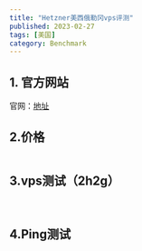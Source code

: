 ```yaml
---
title: "Hetzner美西俄勒冈vps评测"
published: 2023-02-27
tags: [美国]
category: Benchmark
---
```


## 1\. 官方网站

官网：[地址](https://www.aliyun.com/product/swas?spm=5176.19720258.J_3207526240.34.206376f4pSGfBE)

## 2.价格

<picture>
    <source srcset="https://s3.catcat.blog/images/2023/02/image-103.avif" type="image/avif">
    <source srcset="https://s3.catcat.blog/images/2023/02/image-103.webp" type="image/webp">
    <img src="https://s3.catcat.blog/images/2023/02/image-103.jpg" alt="" loading="lazy">
</picture>

## 3.vps测试（2h2g）

<picture>
    <source srcset="https://s3.catcat.blog/images/2023/02/image-108.avif" type="image/avif">
    <source srcset="https://s3.catcat.blog/images/2023/02/image-108.webp" type="image/webp">
    <img src="https://s3.catcat.blog/images/2023/02/image-108.jpg" alt="" loading="lazy">
</picture>

<picture>
    <source srcset="https://s3.catcat.blog/images/2023/02/image-109.avif" type="image/avif">
    <source srcset="https://s3.catcat.blog/images/2023/02/image-109.webp" type="image/webp">
    <img src="https://s3.catcat.blog/images/2023/02/image-109.jpg" alt="" loading="lazy">
</picture>

## 4.Ping测试

<picture>
    <source srcset="https://s3.catcat.blog/images/2023/02/image-110.avif" type="image/avif">
    <source srcset="https://s3.catcat.blog/images/2023/02/image-110.webp" type="image/webp">
    <img src="https://s3.catcat.blog/images/2023/02/image-110.jpg" alt="" loading="lazy">
</picture>
